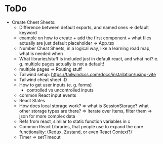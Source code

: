 # ToDo
- Create Cheet Sheets:
    - Difference between default exports, and named ones => default keyword
    - example on how to create + add the first component + what files actually are just default placeholder => App.tsx
    - Number Cheat Sheets, in a logical way, like a learning road map, what is needed when
    - What libraries/stuff is included just in default react, and what not? e. g. multiple pages actually is not a default!
    - multiple pages => Routing stuff
    - Tailwind setup: https://tailwindcss.com/docs/installation/using-vite
    - Tailwind cheat sheet :D
    - How to get user inputs (e. g. forms)
        - controlled vs uncontrolled inputs
    - common React input events
    - React States
    - How does local storage work? 
        => what is SessionStorage? what other storage types are there?
        => Iterate over Items, filter them
        => json for more complex data
    - Refs from react, similar to static function variables in c
    - Common React Libraries, that people use to expand the core functionality: (Redux, Zustand, or even React Context?)
    - Timer => setTimeout